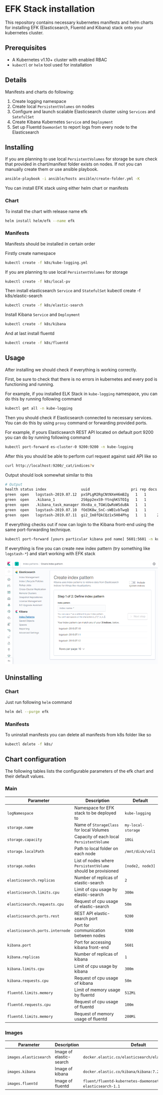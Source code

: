 # EFK Stack installation
This repository contains necessary kubernetes manifests and helm charts for installing EFK (Elasticsearch, Fluentd and Kibana) stack onto your kubernetes cluster. 

## Prerequisites 
* A Kubernetes v1.10+ cluster with enabled RBAC 
* ```kubectl``` or ```helm``` tool used for installation 

## Details
Manifests and charts do following:
1. Create logging namespace
2. Create local ```PersistentVolumes``` on nodes
3. Configure and launch scalable Elasticsearch cluster using ```Services``` and ```SatefulSet```
4. Create Kibana Kubernetes ```Service``` and ```Deployment```
5. Set up Fluentd ```DaemonSet``` to report logs from every node to the Elasticsearch


## Installing
If you are planning to use local ```PersistentVolumes``` for storage be sure check that provided in chart/manifest folder exists on nodes. If not you can manually create them or use ansible playbook. 
```bash
ansible-playbook -i ansible/hosts ansible/create-folder.yml -K
```

You can install EFK stack using either helm chart or manifests 
### Chart
To install the chart with release name efk
```bash
helm install helm/efk --name efk
```

### Manifests
Manifests should be installed in certain order

Firstly create namespace
```bash
kubectl create -f k8s/kube-logging.yml
```
If you are planning to use local ```PersistentVolumes``` for storage
```bash
kubectl create -f k8s/local-pv
```

Then install elasticsearch ```Service``` and ``StatefulSet``
kubectl create -f k8s/elastic-search
```bash
kubectl create -f k8s/elastic-search
```

Install Kibana ```Service``` and ```Deployment```
```bash
kubectl create -f k8s/kibana
```

And at last install fluentd
```bash
kubectl create -f k8s/fluentd
```

## Usage 
After installing we should check if everything is working correctly.

First, be sure to check that there is no errors in kubernetes and every pod is functioning and running. 

For example, if you installed ELK Stack in ```kube-logging``` namespace, you can do this by running following command 
```bash
kubectl get all -n kube-logging
```
Then you should check if Elasticsearch connected to necessary services. You can do this by using ```proxy``` command or forwarding provided ports. 

For example, if yours Elasticsearch REST API located on default port 9200 you can do by running following command

```bash
kubectl port-forward es-cluster-0 9200:9200 -n kube-logging
``` 
After this you should be able to perform curl request against said API like so
```bash
curl http://localhost:9200/_cat/indices?v
```
Output should look somewhat similar to this
```bash
# Output
health status index                uuid                   pri rep docs.count docs.deleted store.size pri.store.size
green  open   logstash-2019.07.12  pxSPLgM2RgCNtNXeH6mBZg   1   1      19027            0     25.8mb         12.3mb
green  open   .kibana_1            2S6pp2exS9-YtnqhKSTOIg   1   1          7            0     71.3kb         35.6kb
green  open   .kibana_task_manager Xkn8a_o_TGWiQwRoWSduBA   1   1          2            0    107.5kb         53.7kb
green  open   logstash-2019.07.10  fOd3K8w_SnC-sWB1vbTwqQ   1   1       7014            0      3.9mb          2.2mb
green  open   logstash-2019.07.11  gi2_Im8fQkCQz1x5H04Phg   1   1     214894            0    115.9mb         56.5mb
```

If everything checks out if now can login to the Kibana front-end using the same port-forwarding technique. 
```bash
kubectl port-forward [yours particular kibana pod name] 5601:5601 -n kube-logging
```
If everything is fine you can create new index pattern (try something like ```logstash-*```) and start working with EFK stack

![picture-of-kibana-interface](img/kibana.png)

## Uninstalling
### Chart 
Just run following ```helm``` command
```bash
helm del --purge efk
```
### Manifests 
To uninstall manifests you can delete all manifests from k8s folder like so
```bash
kubectl delete -f k8s/
```
## Chart configuration

The following tables lists the configurable parameters of the efk chart and their default values.
### Main

| Parameter                      | Description                                                 | Default            |
| -------------------------------| ------------------------------------------------------------| -------------------|
| `logNamespace`                 | Namespace for EFK stack to be deployed to                   | `kube-logging`     |
| `storage.name`                 | Name of `StorageClass` for local Volumes                    | `my-local-storage` |
| `storage.capacity`             | Capacity of each local `PersistentVolume`                   | `10Gi`             |                      
| `storage.localPath`            | Path to local folder on each node                           | `/mnt/disk/vol1`   |
| `storage.nodes`                | List of nodes where `PersistentVolume` should be provisioned| `[node2, node3]`   |
| `elasticsearch.replicas`       | Number of replicas of elastic-search                        | `2`                |
| `elasticsearch.limits.cpu`     | Limit of cpu usage by elastic-search                        | `300m`             |
| `elasticsearch.requests.cpu`   | Request of cpu usage of elastic-search                      | `50m`              |
| `elasticsearch.ports.rest`     | REST API elastic-search port                                | `9200`             |
| `elasticsearch.ports.internode`| Port for communication between nodes                        | `9300`             |
| `kibana.port`                  | Port for accessing kibana front-end                         | `5601`             |
| `kibana.replicas`              | Number of replicas of kibana                                | `1`                |
| `kibana.limits.cpu`            | Limit of cpu usage by kibana                                | `300m`             |
| `kibana.requests.cpu`          | Request of cpu usage of kibana                              | `50m`              |
| `fluentd.limits.memory`        | Limit of memory usage by fluentd                            | `512Mi`            |
| `fluentd.requests.cpu`         | Request of cpu usage of fluentd                             | `100m`             |
| `fluentd.limits.memory`        | Request of memory usage of fluentd                          | `200Mi`            |

### Images
| Parameter                      | Description                                                 | Default            |
| -------------------------------| ------------------------------------------------------------| -------------------|
| `images.elasticsearch`         | Image of elastic-search                                     | `docker.elastic.co/elasticsearch/elasticsearch:7.2.0`|
| `images.kibana`                | Image of kibana                                     | `docker.elastic.co/kibana/kibana:7.2.0`|
| `images.fluentd`               | Image of fluentd                                     | `fluent/fluentd-kubernetes-daemonset:v1.4.2-debian-elasticsearch-1.1`|